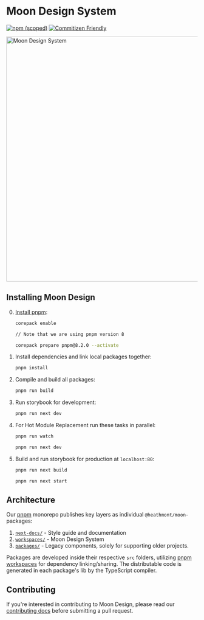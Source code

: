 # Moon Design System

[![npm (scoped)](https://img.shields.io/npm/v/@heathmont/moon-core-tw)](https://www.npmjs.com/package/@heathmont/moon-core-tw)
[![Commitizen Friendly](https://img.shields.io/badge/commitizen-friendly-brightgreen.svg)](http://commitizen.github.io/cz-cli/)

<img width="644" alt="Moon Design System" src="https://user-images.githubusercontent.com/232199/133601344-e63bd62f-dd0f-47a1-9d1e-b5cb065e5a90.png">

## Installing Moon Design

0. [Install pnpm](https://pnpm.io/installation):

   ```sh
   corepack enable

   // Note that we are using pnpm version 8

   corepack prepare pnpm@8.2.0 --activate
   ```

1. Install dependencies and link local packages together:

   ```sh
   pnpm install
   ```

2. Compile and build all packages:

   ```sh
   pnpm run build
   ```

3. Run storybook for development:

   ```sh
   pnpm run next dev
   ```

4. For Hot Module Replacement run these tasks in parallel:

   ```sh
   pnpm run watch
   ```

   ```sh
   pnpm run next dev
   ```

5. Build and run storybook for production at `localhost:80`:

   ```sh
   pnpm run next build
   ```

   ```sh
   pnpm run next start
   ```

## Architecture

Our [pnpm](https://pnpm.io/motivation) monorepo publishes key layers as individual `@heathmont/moon-` packages:

1. [`next-docs/`](#docs) - Style guide and documentation
2. [`workspaces/`](#design-system) - Moon Design System
3. [`packages/`](#design-system) - Legacy components, solely for supporting older projects.

Packages are developed inside their respective `src` folders, utilizing [pnpm workspaces](https://pnpm.io/workspaces) for dependency linking/sharing. The distributable code is generated in each package's lib by the TypeScript compiler.

## Contributing

If you're interested in contributing to Moon Design, please read our [сontributing docs](CONTRIBUTING.md) before submitting a pull request.
